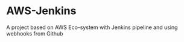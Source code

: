 # AWS-Jenkins
A project based on AWS Eco-system with Jenkins pipeline and using webhooks from Github
